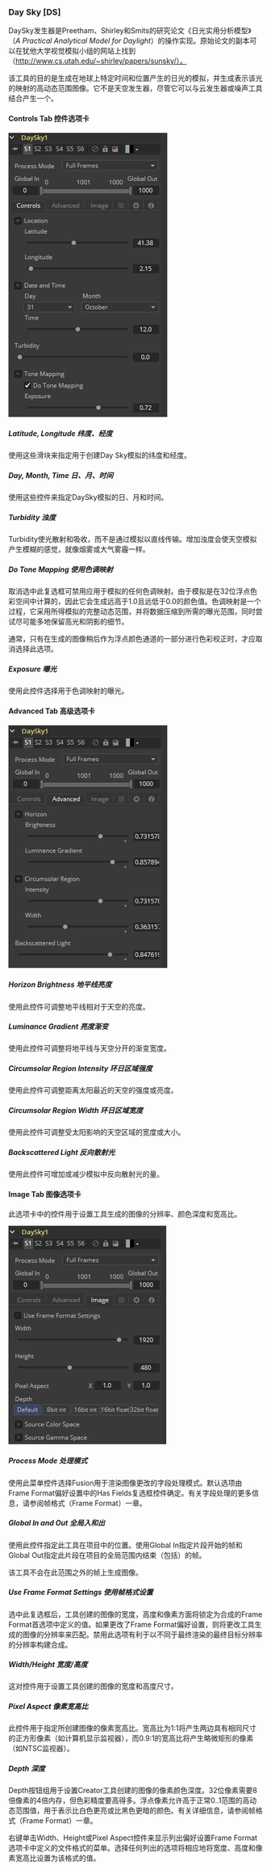 ### Day Sky [DS]

DaySky发生器是Preetham、Shirley和Smits的研究论文《日光实用分析模型》（*A Practical Analytical Model for Daylight*）的操作实现。原始论文的副本可以在犹他大学视觉模拟小组的网站上找到（http://www.cs.utah.edu/~shirley/papers/sunsky/）。

该工具的目的是生成在地球上特定时间和位置产生的日光的模拟，并生成表示该光的映射的高动态范围图像。它不是天空发生器，尽管它可以与云发生器或噪声工具结合产生一个。

#### Controls Tab 控件选项卡

![DS_ControlsTab](images\DS_ControlsTab.png)

##### Latitude, Longitude 纬度、经度

使用这些滑块来指定用于创建Day Sky模拟的纬度和经度。

##### Day, Month, Time 日、月、时间

使用这些控件来指定DaySky模拟的日、月和时间。

##### Turbidity 浊度

Turbidity使光散射和吸收，而不是通过模拟以直线传输。增加浊度会使天空模拟产生模糊的感觉，就像烟雾或大气雾霾一样。

##### Do Tone Mapping 使用色调映射

取消选中此复选框可禁用应用于模拟的任何色调映射。由于模拟是在32位浮点色彩空间中计算的，因此它会生成远高于1.0且远低于0.0的颜色值。色调映射是一个过程，它采用所得模拟的完整动态范围，并将数据压缩到所需的曝光范围，同时尝试尽可能多地保留高光和阴影的细节。

通常，只有在生成的图像稍后作为浮点颜色通道的一部分进行色彩校正时，才应取消选择此选项。

##### Exposure 曝光

使用此控件选择用于色调映射的曝光。

#### Advanced Tab 高级选项卡

![DS_AdvancedTab](images\DS_AdvancedTab.png)

##### Horizon Brightness 地平线亮度

使用此控件可调整地平线相对于天空的亮度。

##### Luminance Gradient 亮度渐变

使用此控件可调整将地平线与天空分开的渐变宽度。

##### Circumsolar Region Intensity 环日区域强度

使用此控件可调整距离太阳最近的天空的强度或亮度。

##### Circumsolar Region Width 环日区域宽度

使用此控件可调整受太阳影响的天空区域的宽度或大小。

##### Backscattered Light 反向散射光

使用此控件可增加或减少模拟中反向散射光的量。

#### Image Tab 图像选项卡

此选项卡中的控件用于设置工具生成的图像的分辨率、颜色深度和宽高比。

![DS_ImageTab](images\DS_ImageTab.png)

##### Process Mode 处理模式

使用此菜单控件选择Fusion用于渲染图像更改的字段处理模式。默认选项由Frame Format偏好设置中的Has Fields复选框控件确定。有关字段处理的更多信息，请参阅帧格式（Frame Format）一章。

##### Global In and Out 全局入和出

使用此控件指定此工具在项目中的位置。使用Global In指定片段开始的帧和Global Out指定此片段在项目的全局范围内结束（包括）的帧。

该工具不会在此范围之外的帧上生成图像。

##### Use Frame Format Settings 使用帧格式设置

选中此复选框后，工具创建的图像的宽度，高度和像素方面将锁定为合成的Frame Format首选项中定义的值。如果更改了Frame Format偏好设置，则将更改工具生成的图像的分辨率来匹配。禁用此选项有利于以不同于最终渲染的最终目标分辨率的分辨率构建合成。

##### Width/Height 宽度/高度

这对控件用于设置工具创建的图像的宽度和高度尺寸。

##### Pixel Aspect 像素宽高比

此控件用于指定所创建图像的像素宽高比。宽高比为1:1将产生两边具有相同尺寸的正方形像素（如计算机显示监视器），而0.9:1的宽高比将产生略微矩形的像素（如NTSC监视器）。

##### Depth 深度

Depth按钮组用于设置Creator工具创建的图像的像素颜色深度。32位像素需要8倍像素的4倍内存，但色彩精度要高得多。浮点像素允许高于正常0..1范围的高动态范围值，用于表示比白色更亮或比黑色更暗的颜色。有关详细信息，请参阅帧格式（Frame Format）一章。

右键单击Width、Height或Pixel Aspect控件来显示列出偏好设置Frame Format选项卡中定义的文件格式的菜单。选择任何列出的选项将相应地将宽度、高度和像素宽高比设置为该格式的值。